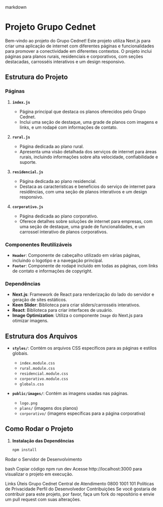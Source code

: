 markdown
# Projeto Grupo Cednet

Bem-vindo ao projeto do Grupo Cednet! Este projeto utiliza Next.js para criar uma aplicação de internet com diferentes páginas e funcionalidades para promover a conectividade em diferentes contextos. O projeto inclui páginas para planos rurais, residenciais e corporativos, com seções destacadas, carrosséis interativos e um design responsivo.

## Estrutura do Projeto

### Páginas

1. **`index.js`**
   - Página principal que destaca os planos oferecidos pelo Grupo Cednet.
   - Inclui uma seção de destaque, uma grade de planos com imagens e links, e um rodapé com informações de contato.

2. **`rural.js`**
   - Página dedicada ao plano rural.
   - Apresenta uma visão detalhada dos serviços de internet para áreas rurais, incluindo informações sobre alta velocidade, confiabilidade e suporte.

3. **`residencial.js`**
   - Página dedicada ao plano residencial.
   - Destaca as características e benefícios do serviço de internet para residências, com uma seção de planos interativos e um design responsivo.

4. **`corporativo.js`**
   - Página dedicada ao plano corporativo.
   - Oferece detalhes sobre soluções de internet para empresas, com uma seção de destaque, uma grade de funcionalidades, e um carrossel interativo de planos corporativos.

### Componentes Reutilizáveis

- **`Header`**: Componente de cabeçalho utilizado em várias páginas, incluindo o logotipo e a navegação principal.
- **`Footer`**: Componente de rodapé incluído em todas as páginas, com links de contato e informações de copyright.

### Dependências

- **Next.js**: Framework de React para renderização do lado do servidor e geração de sites estáticos.
- **Keen Slider**: Biblioteca para criar sliders/carrosséis interativos.
- **React**: Biblioteca para criar interfaces de usuário.
- **Image Optimization**: Utiliza o componente `Image` do Next.js para otimizar imagens.

## Estrutura dos Arquivos

- **`styles/`**: Contém os arquivos CSS específicos para as páginas e estilos globais.
  - `index.module.css`
  - `rural.module.css`
  - `residencial.module.css`
  - `corporativo.module.css`
  - `globals.css`

- **`public/images/`**: Contém as imagens usadas nas páginas.
  - `logo.png`
  - `plans/` (imagens dos planos)
  - `corporativo/` (imagens específicas para a página corporativa)

## Como Rodar o Projeto

1. **Instalação das Dependências**
   ```bash
   npm install
Rodar o Servidor de Desenvolvimento

bash
Copiar código
npm run dev
Acesse http://localhost:3000 para visualizar o projeto em execução.

Links Úteis
Grupo Cednet
Central de Atendimento 0800 1001 101
Políticas de Privacidade
Perfil do Desenvolvedor
Contribuições
Se você gostaria de contribuir para este projeto, por favor, faça um fork do repositório e envie um pull request com suas alterações.
